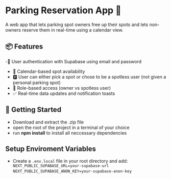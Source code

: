# Parking Reservation App 🚗

A web app that lets parking spot owners free up their spots and lets non-owners reserve them in real-time using a calendar view.

## 📦 Features
-👤 User authentication with Supabase using email and password
- 📅 Calendar-based spot availability
- 🅿️ User can either pick a spot or chose to be a spotless user (not given a personal parking spot)
- 🔐 Role-based access (owner vs spotless user)
- ✅ Real-time data updates and notification toasts

## 🚀 Getting Started
- Download and extract the .zip file
- open the root of the project in a terminal of your choice
- run **npm install** to install all neccessary dependencies

## Setup Enviroment Variables
- Create a `.env.local` file in your root directory and add:
``` NEXT_PUBLIC_SUPABASE_URL=your-supabase-url```
```NEXT_PUBLIC_SUPABASE_ANON_KEY=your-supabase-anon-key```
